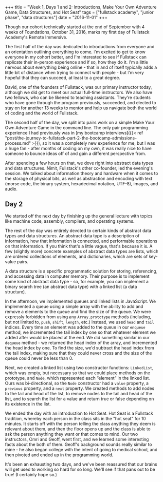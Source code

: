 +++
title = "Week 1, Days 1 and 2: Introductions, Make Your Own Adventure Game, Data Structures, and Hot Seat"
tags = ["fullstack academy", "junior phase", "data structures"]
date = "2016-11-01"
+++

Though our cohort technically started at the end of September with 4 weeks of Foundations, October 31, 2016, marks my first day of Fullstack Academy's Remote Immersive.

The first half of the day was dedicated to introductions from everyone and an orientation outlining everything to come. I'm excited to get to know everyone in my cohort better, and I'm interested to see if Fullstack can replicate their in-person experience and if so, how they do it. I'm a little nervous about everything being online - that in and of itself typically adds a little bit of distance when trying to connect with people - but I'm very hopeful that they can succeed, at least to a great degree.

David, one of the founders of Fullstack, was our primary instructor today, although we did get to meet our actual full-time instructors. We also have two fellows, who can be likened to teaching assistants. They're students who have gone through the program previously, succeeded, and elected to stay on for another 13 weeks to mentor and help us navigate both the world of coding and the world of Fullstack.

The second half of the day, we split into pairs work on a simple Make Your Own Adventure Game in the command line. The only pair programming experience I had previously was in [my bootcamp interviews]({{< ref "post/the-journey-to-fullstack-part-2-the-bootcamp-admissions-process.md" >}}), so it was a completely new experience for me, but I was a huge fan - after months of coding on my own, it was really nice to have someone to bounce ideas off of and gain a different perspective from.

After spending a few hours on that, we dove right into abstract data types and data structures. Nimit, Fullstack's other co-founder, led the evening's session. We talked about information theory and hardware when it comes to the storage of physical bits, as well as abstraction and encoding with text (morse code, the binary system, hexadecimal notation, UTF-8), images, and audio.

## Day 2

We started off the next day by finishing up the general lecture with topics like machine code, assembly, compilers, and operating systems.

The rest of the day was entirely devoted to certain kinds of abstract data types and data structures. An abstract data type is a description of information, how that information is connected, and performable operations on that information. If you think that's a little vague, that's because it is. A few (slightly more) concrete examples of abstract data types are lists, which are ordered collections of elements, and dictionaries, which are sets of key-value pairs.

A data structure is a specific programmatic solution for storing, referencing, and accessing data in computer memory. Their purpose is to implement some kind of abstract data type - so, for example, you can implement a binary search tree (an abstract data type) with a linked list (a data structure).

In the afternoon, we implemented queues and linked lists in JavaScript. We implemented a queue using a simple array with the ability to add and remove a elements to the queue and find the size of the queue. We were expressly forbidden from using any `Array.prototype` methods (including, but not limited to, `push`, `shift`, `length`, etc.) Instead, we used `head` and `tail` indices. Every time an element was added to the queue in our `enqueue` method, we incremented the tail index by one so that whatever element we added after would be placed at the end. We did something similar in our `dequeue` method - we returned the head index of the array, and incremented the head index by one. To find the size, we'd subtract the head index from the tail index, making sure that they could never cross and the size of the queue could never be less than 0.

Next, we created a linked list using two constructor functions: `LinkedList`, which was empty, but necessary so that we could place methods on the prototype, and `Node`, which represented each “element” in the linked list. Ours was bi-directional, so the `Node` constructor had a `value` property, a `previous` property, and a `next` property. We created methods to add nodes to the tail and head of the list, to remove nodes to the tail and head of the list, and to search the list for a value and return true or false depending on its existence in the list.

We ended the day with an introduction to Hot Seat. Hot Seat is a Fullstack tradition, whereby each person in the class sits in the "hot seat" for 10 minutes. It starts off with the person telling the class anything they deem is relevant about them, and then the floor opens up and the class is able to ask the person anything they want or that comes to mind. Our two instructors, Omri and Geoff, went first, and we learned some interesting facts about the both of them. Geoff's background sounds really similar to mine - he also began college with the intent of going to medical school, and then pivoted and ended up in the programming world.

It's been an exhausting two days, and we've been reassured that our brains will get used to working so hard for so long. We'll see if that pans out to be true! (I certainly hope so.)
